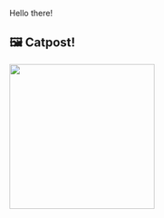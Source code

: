 Hello there!



## 🖼️ Catpost!

<sub>
    <img src="https://cdn2.thecatapi.com/images/MTcxNjkyOA.jpg" height="256">
</sub>


